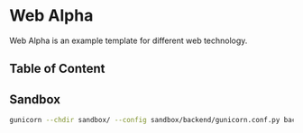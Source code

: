 # Web Alpha

Web Alpha is an example template for different web technology.

## Table of Content

## Sandbox

```bash
gunicorn --chdir sandbox/ --config sandbox/backend/gunicorn.conf.py backend.uwsgi:sandbox
```
